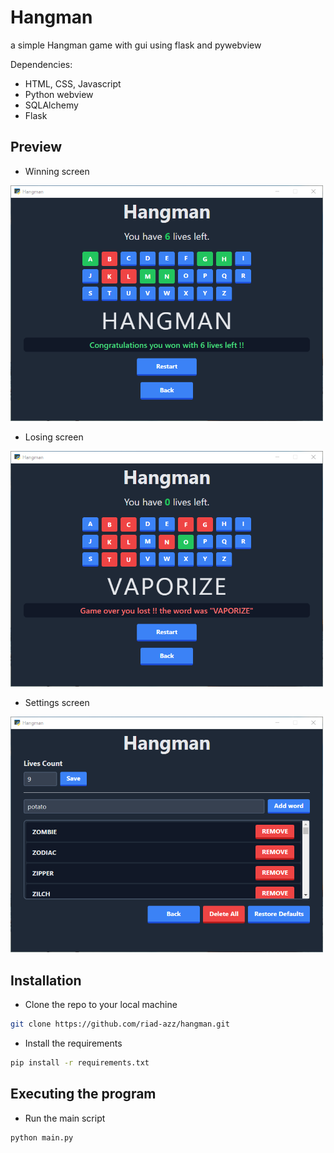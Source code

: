 # Hangman
a simple Hangman game with gui using flask and pywebview

Dependencies:
 - HTML, CSS, Javascript
 - Python webview
 - SQLAlchemy
 - Flask 


## Preview

* Winning screen

<img src="screenshots/sc-01.png" alt="Image" width="500">

* Losing screen

<img src="screenshots/sc-02.png" alt="Image" width="500">

* Settings screen

<img src="screenshots/sc-03.png" alt="Image" width="500">

## Installation

* Clone the repo to your local machine
```bash
git clone https://github.com/riad-azz/hangman.git
```

* Install the requirements
```bash
pip install -r requirements.txt
```

## Executing the program

* Run the main script
```bash
python main.py
```